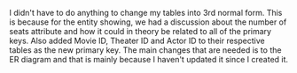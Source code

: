 I didn't have to do anything to change my tables into 3rd normal form.
This is because for the entity showing, we had a discussion about the number of seats attribute and how it could in theory be related to all of the primary keys. 
Also added Movie ID, Theater ID and Actor ID to their respective tables as the new primary key.
The main changes that are needed is to the ER diagram and that is mainly because I haven't updated it since I created it. 
